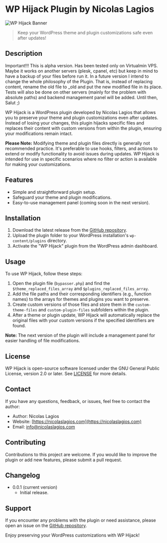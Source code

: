 # WP Hijack Plugin by Nicolas Lagios

![WP Hijack Banner](https://nicolaslagios.com/wp-content/uploads/2020/09/profile.jpg)

> Keep your WordPress theme and plugin customizations safe even after updates!

## Description

Important!!!
This is alpha version. Has been tested only on Virtualmin VPS.
Maybe it works on another servers (plesk, cpanel, etc) but keep in mind to have a backup of your files before run it.
In a future version I intend to change the whole philosophy of the Plugin. That is, instead of replacing content, rename the old file to _old and put the new modified file in its place. Tests will also be done on other servers (mainly for the problem with absolute paths) and backend management panel will be added.
Until then, Salut ;)

WP Hijack is a WordPress plugin developed by Nicolas Lagios that allows you to preserve your theme and plugin customizations even after updates. Instead of losing your changes, this plugin hijacks specific files and replaces their content with custom versions from within the plugin, ensuring your modifications remain intact.

**Please Note:** Modifying theme and plugin files directly is generally not recommended practice. It's preferable to use hooks, filters, and actions to extend or modify functionality to avoid issues during updates. WP Hijack is intended for use in specific scenarios where no filter or action is available for making your customizations.

## Features

- Simple and straightforward plugin setup.
- Safeguard your theme and plugin modifications.
- Easy-to-use management panel (coming soon in the next version).

## Installation

1. Download the latest release from the [GitHub repository](https://github.com/nicolaslagios/wp-hijack).
2. Upload the plugin folder to your WordPress installation's `wp-content/plugins` directory.
3. Activate the "WP Hijack" plugin from the WordPress admin dashboard.

## Usage

To use WP Hijack, follow these steps:

1. Open the plugin file (`bypasser.php`) and find the `$theme_replaced_files_array` and `$plugins_replaced_files_array`.
2. Add the file paths and their corresponding identifiers (e.g., function names) to the arrays for themes and plugins you want to preserve.
3. Create custom versions of those files and store them in the `custom-theme-files` and `custom-plugin-files` subfolders within the plugin.
4. After a theme or plugin update, WP Hijack will automatically replace the original files with your custom versions if the specified identifiers are found.

**Note:** The next version of the plugin will include a management panel for easier handling of file modifications.

## License

WP Hijack is open-source software licensed under the GNU General Public License, version 2.0 or later. See [LICENSE](https://www.gnu.org/licenses/gpl-2.0.html) for more details.

## Contact

If you have any questions, feedback, or issues, feel free to contact the author:

- Author: Nicolas Lagios
- Website: [https://nicolaslagios.com](https://nicolaslagios.com)
- Email: info@nicolaslagios.com

## Contributing

Contributions to this project are welcome. If you would like to improve the plugin or add new features, please submit a pull request.

## Changelog

- 0.0.1 (current version)
  - Initial release.

## Support

If you encounter any problems with the plugin or need assistance, please open an issue on the [GitHub repository](https://github.com/nicolaslagios/wp-hijack/issues).

Enjoy preserving your WordPress customizations with WP Hijack!
